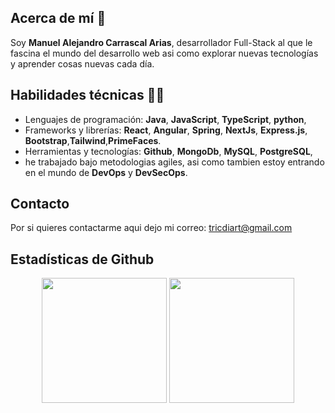 ## Acerca de mí 🖖
Soy **Manuel Alejandro Carrascal Arias**, desarrollador Full-Stack al que le fascina el mundo del desarrollo web asi como explorar nuevas tecnologías y aprender cosas nuevas cada día.

## Habilidades técnicas 👨‍💻
- Lenguajes de programación: **Java**, **JavaScript**, **TypeScript**, **python**,
- Frameworks y librerías: **React**, **Angular**, **Spring**, **NextJs**, **Express.js**, **Bootstrap**,**Tailwind**,**PrimeFaces**.
- Herramientas y tecnologías: **Github**, **MongoDb**, **MySQL**, **PostgreSQL**,
- he trabajado bajo metodologias agiles, asi como tambien estoy entrando en el mundo de **DevOps** y **DevSecOps**.

## Contacto
 Por si quieres contactarme aqui dejo mi correo: tricdiart@gmail.com

## Estadísticas de Github
<div align="center">
  <img height="200em" src="https://github-readme-stats.vercel.app/api/top-langs/?username=ManuelCarrascal&theme=radical&layout=compact"/>
  <img height="200em" src="https://github-readme-stats.vercel.app/api?username=ManuelCarrascal&show_icons=true&theme=radical"/>
</div>

